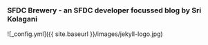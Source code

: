 ### SFDC Brewery - an SFDC developer focussed blog by Sri Kolagani  

![_config.yml]({{ site.baseurl }}/images/jekyll-logo.jpg)
